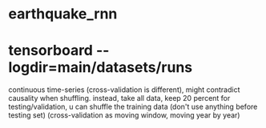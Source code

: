 # earthquake_rnn
# tensorboard --logdir=main/datasets/runs

continuous time-series (cross-validation is different), might contradict causality when shuffling.
instead, take all data, keep 20 percent for testing/validation, u can shuffle the training data
(don't use anything before testing set) (cross-validation as moving window, moving year by year)